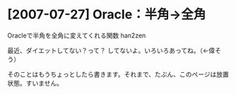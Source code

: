 # [2007-07-27] Oracle：半角→全角


Oracleで半角を全角に変えてくれる関数
han2zen

最近、ダイエットしてない？って？
してないよ。いろいろあってね。（←偉そう）

そのことはもうちょっとしたら書きます。それまで、たぶん、このページは放置状態。すいません。

